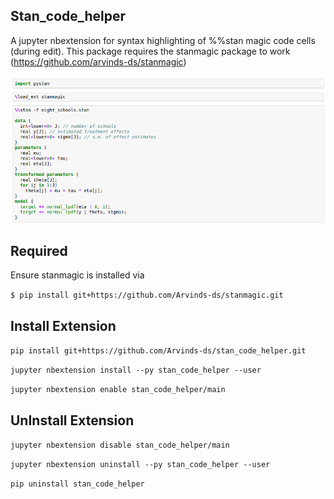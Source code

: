 Stan_code_helper
-----------------

A jupyter nbextension for syntax highlighting of %%stan magic code cells (during edit). This package requires the stanmagic package to work (https://github.com/arvinds-ds/stanmagic)

![Image](stan_code_helper.png)

Required
--------

Ensure stanmagic is installed via

`$ pip install git+https://github.com/Arvinds-ds/stanmagic.git`

Install Extension
---------------------

`pip install git+https://github.com/Arvinds-ds/stan_code_helper.git`

`jupyter nbextension install --py stan_code_helper --user`

`jupyter nbextension enable stan_code_helper/main`

UnInstall Extension
---------------------

`jupyter nbextension disable stan_code_helper/main`

`jupyter nbextension uninstall --py stan_code_helper --user`

`pip uninstall stan_code_helper`
